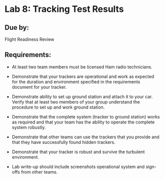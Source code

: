 
# Lab 8:  Tracking Test Results

## Due by:

Flight Readiness Review

## Requirements:

- At least two team members must be licensed Ham radio
    technicians.

- Demonstrate that your trackers are operational and work as expected
  for the duration and environment specified in the requirements
  document for your tracker.

- Demonstrate ability to set up ground station and attach it to your
  car. Verify that at least two members of your group understand the
  procedure to set up and work ground station.

- Demonstrate that the complete system (tracker to ground station) works
  as required and that your team has the ability to operate the complete
  system robustly.

- Demonstrate that other teams can use the trackers that you provide
  and that they have successfully found hidden trackers.

- Demonstrate that your tracker is robust and survive the turbulent
  environment.

- Lab write-up should include screenshots operational system and
  sign-offs from other teams.

